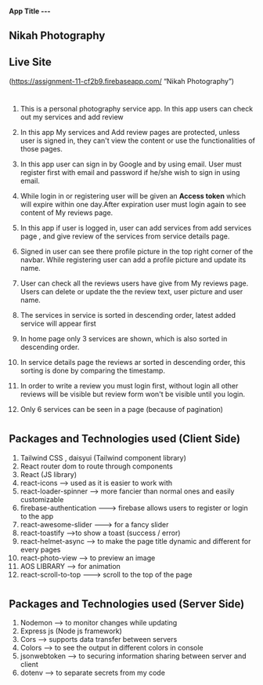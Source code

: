 #### App Title ---

## Nikah Photography

## Live Site

(https://assignment-11-cf2b9.firebaseapp.com/ “Nikah Photography”)

#

1. This is a personal photography service app. In this app users can check out my services and add review
2. In this app My services and Add review pages are protected, unless user is signed in, they can't view the content or use the functionalities of those pages.
3. In this app user can sign in by Google and by using email. User must register first with email and password if he/she wish to sign in using email.
4. While login in or registering user will be given an **Access token** which will expire within one day.After expiration user must login again to see content of My reviews page.
5. In this app if user is logged in, user can add services from add services page , and give review of the services from service details page.

6. Signed in user can see there profile picture in the top right corner of the navbar. While registering user can add a profile picture and update its name.
7. User can check all the reviews users have give from My reviews page. Users can delete or update the the review text, user picture and user name.
8. The services in service is sorted in descending order, latest added service will appear first
9. In home page only 3 services are shown, which is also sorted in descending order.
10. In service details page the reviews ar sorted in descending order, this sorting is done by comparing the timestamp.
11. In order to write a review you must login first, without login all other reviews will be visible but review form won't be visible until you login.
12. Only 6 services can be seen in a page (because of pagination)

#

## Packages and Technologies used (Client Side)

1. Tailwind CSS , daisyui (Tailwind component library)
2. React router dom to route through components
3. React (JS library)
4. react-icons --> used as it is easier to work with
5. react-loader-spinner --> more fancier than normal ones and easily customizable
6. firebase-authentication ---> firebase allows users to register or login to the app
7. react-awesome-slider ---> for a fancy slider
8. react-toastify -->to show a toast (success / error)
9. react-helmet-async --> to make the page title dynamic and different for every pages
10. react-photo-view --> to preview an image
11. AOS LIBRARY --> for animation
12. react-scroll-to-top ---> scroll to the top of the page

#

## Packages and Technologies used (Server Side)

1. Nodemon --> to monitor changes while updating
2. Express js (Node js framework)
3. Cors --> supports data transfer between servers
4. Colors --> to see the output in different colors in console
5. jsonwebtoken --> to securing information sharing between server and client
6. dotenv --> to separate secrets from my code
